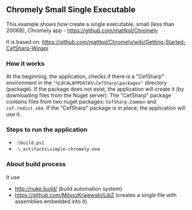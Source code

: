 ## Chromely Small Single Executable
This example shows how create a single executable, small (less than 200KB),  Chromely app - https://github.com/mattkol/Chromely 

It is based on: 
https://github.com/mattkol/Chromely/wiki/Getting-Started-CefSharp-Winapi

### How it works

At the beginning, the application, checks if there is a "CefSharp" environment in the `"%LOCALAPPDATA%\CefSharp\packages"` directory (package). If the package does not exist, the application will create it (by downloading files from the Nuget server). The "CefSharp" package contains files from two nuget packages: `CefSharp.Common` and `cef.redist.x64`. 
If the "CefSharp" package is in place, the application will use it.

### Steps to run the application
- `.\build.ps1`
- `.\_artifacts\simple-chromely.exe`

### About build process
It use 
- http://nuke.build/ (build automation system)
- https://github.com/MiloszKrajewski/LibZ (creates  a single file with assemblies embedded into it)
